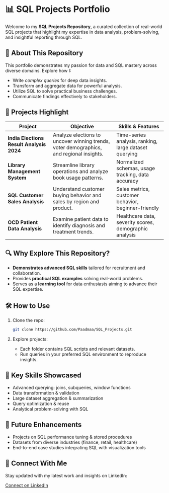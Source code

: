 # 📊 SQL Projects Portfolio

Welcome to my **SQL Projects Repository**, a curated collection of real-world SQL projects that highlight my expertise in data analysis, problem-solving, and insightful reporting through SQL.

## 🚀 About This Repository
This portfolio demonstrates my passion for data and SQL mastery across diverse domains. Explore how I:

- Write *complex queries* for deep data insights.
- Transform and aggregate data for powerful analysis.
- Utilize SQL to solve practical business challenges.
- Communicate findings effectively to stakeholders.

## 🌟 Projects Highlight

| Project                           | Objective                                       | Skills & Features                              |
|---------------------------------|------------------------------------------------|------------------------------------------------|
| **India Elections Result Analysis 2024** | Analyze elections to uncover winning trends, voter demographics, and regional insights. | Time-series analysis, ranking, large dataset querying |
| **Library Management System**    | Streamline library operations and analyze book usage patterns. | Normalized schemas, usage tracking, data accuracy |
| **SQL Customer Sales Analysis**  | Understand customer buying behavior and sales by region and product. | Sales metrics, customer behavior, beginner-friendly |
| **OCD Patient Data Analysis**    | Examine patient data to identify diagnosis and treatment trends. | Healthcare data, severity scores, demographic analysis |

## 🔍 Why Explore This Repository?

- **Demonstrates advanced SQL skills** tailored for recruitment and collaboration.
- Provides **practical SQL examples** solving real-world problems.
- Serves as a **learning tool** for data enthusiasts aiming to advance their SQL expertise.

## 🛠 How to Use

1. Clone the repo:
   ```bash
   git clone https://github.com/Paadmaa/SQL_Projects.git
   ```

2. Explore projects:
   - Each folder contains SQL scripts and relevant datasets.
   - Run queries in your preferred SQL environment to reproduce insights.

## 🎯 Key Skills Showcased

- Advanced querying: joins, subqueries, window functions
- Data transformation & validation
- Large dataset aggregation & summarization
- Query optimization & reuse
- Analytical problem-solving with SQL

## 🔮 Future Enhancements

- Projects on SQL performance tuning & stored procedures
- Datasets from diverse industries (finance, retail, healthcare)
- End-to-end case studies integrating SQL with visualization tools

## 🤝 Connect With Me

Stay updated with my latest work and insights on LinkedIn:

[Connect on LinkedIn](https://www.linkedin.com/in/padmach-behera)
